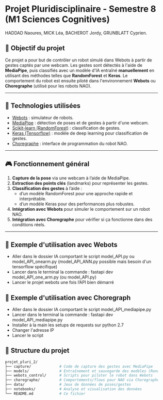 # Projet Pluridisciplinaire - Semestre 8 (M1 Sciences Cognitives)

HADDAD Naoures, MICK Léa, BACHEROT Jordy, GRUNBLATT Cyprien.

## 🧠 Objectif du projet

Ce projet a pour but de contrôler un robot simulé dans Webots à partir de gestes captés par une webcam. Les gestes sont détectés à l'aide de **MediaPipe**, puis classifiés avec un modèle d'IA entraîné **manuellement** en utilisant des méthodes telles que **RandomForest** et **Keras**. Le comportement du robot est ensuite piloté dans l'environnement **Webots** ou **Choregraphe** (utilisé pour les robots NAO).

---

## 🧰 Technologies utilisées

- [Webots](https://cyberbotics.com/) : simulateur de robots.
- [MediaPipe](https://mediapipe.dev/) : détection de poses et de gestes à partir d'une webcam.
- [Scikit-learn (RandomForest)](https://scikit-learn.org/stable/modules/generated/sklearn.ensemble.RandomForestClassifier.html) : classification de gestes.
- [Keras (Tensorflow)](https://keras.io/) : modèle de deep learning pour classification de gestes.
- [Choregraphe](https://www.softbankrobotics.com/emea/en/support/nao-6/downloads/software) : interface de programmation du robot NAO.

---

## 🎮 Fonctionnement général

1. **Capture de la pose** via une webcam à l’aide de MediaPipe.
2. **Extraction des points clés** (landmarks) pour représenter les gestes.
3. **Classification des gestes** à l’aide :
   - d’un modèle RandomForest pour une approche rapide et interprétable.
   - d’un modèle Keras pour des performances plus robustes.
4. **Intégration avec Webots** pour simuler le comportement sur un robot NAO.
5. **Intégration avec Choregraphe** pour vérifier si ça fonctionne dans des conditions réels.

---

## 🤖 Exemple d'utilisation avec Webots
- Aller dans le dossier IA comportant le script model_API.py ou model_API_onearm.py (model_API_ANN.py possible mais besoin d'un tensorflow spécifique)
- Lancer dans le terminal la commande : fastapi dev model_API_one_arm.py (ou model_API.py)
- Lancer le projet webots une fois l’API bien démarré

## 💃 Exemple d'utilisation avec Choregraph
- Aller dans le dossier IA comportant le script model_API_mediapipe.py
- Lancer dans le terminal la commande : fastapi dev model_API_mediapipe.py
- Installer à la main les setups de requests sur python 2.7
- Changer l'adresse IP
- Lancer le script


## 🧪 Structure du projet

```bash
projet_pluri_2/
├── capture/             # Code de capture des gestes avec MediaPipe
├── models/              # Entraînement et sauvegarde des modèles (RandomForest / Keras)
├── webots_control/      # Scripts pour piloter le robot dans Webots
├── choregraphe/         # Comportements/flows pour NAO via Choregraphe
├── data/                # Jeux de données de poses/gestes
├── notebooks/           # Analyse et visualisation des données
└── README.md            # Ce fichier
